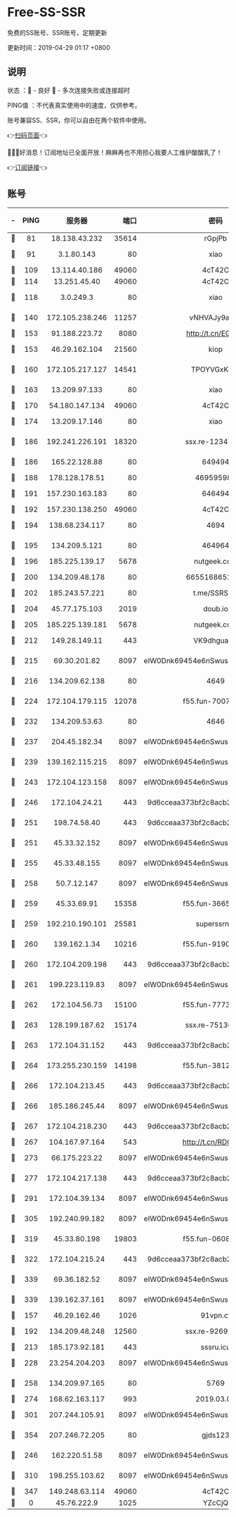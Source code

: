 # Free-SS-SSR

免费的SS账号、SSR账号，定期更新

更新时间：2019-04-29 01:17 +0800

## 说明

状态     ：🙂 - 良好 🙁 - 多次连接失败或连接超时

PING值   ：不代表真实使用中的速度，仅供参考。

账号兼容SS、SSR，你可以自由在两个软件中使用。

👉[扫码页面](https://liesauer.github.io/Free-SS-SSR/)👈

🎉🎉🎉好消息！订阅地址已全面开放！麻麻再也不用担心我要人工维护酸酸乳了！

👉[订阅链接](https://www.liesauer.net/yogurt/subscribe?ACCESS_TOKEN=DAYxR3mMaZAsaqUb)👈

## 账号

|-|PING|服务器|端口|密码|加密方式|区域|
|:----:|:----:|:-----:|-----:|:----:|:----:|:----:|
|🙂|81|18.138.43.232|35614|rGpjPb|rc4-md5|SG|
|🙂|91|3.1.80.143|80|xiao|aes-128-ctr|SG|
|🙂|109|13.114.40.186|49060|4cT42C|chacha20|JP|
|🙂|114|13.251.45.40|49060|4cT42C|chacha20|SG|
|🙂|118|3.0.249.3|80|xiao|aes-128-ctr|SG|
|🙂|140|172.105.238.246|11257|vNHVAJy9aznp|aes-256-cfb|JP|
|🙂|153|91.188.223.72|8080|http://t.cn/EGJIyrl|rc4-md5|RU|
|🙂|153|46.29.162.104|21560|kiop|aes-128-ctr|RU|
|🙂|160|172.105.217.127|14541|TPOYVGxKglpi|aes-256-cfb|JP|
|🙂|163|13.209.97.133|80|xiao|aes-128-ctr|KR|
|🙂|170|54.180.147.134|49060|4cT42C|chacha20|KR|
|🙂|174|13.209.17.146|80|xiao|aes-128-ctr|KR|
|🙂|186|192.241.226.191|18320|ssx.re-12347299|aes-256-cfb|US|
|🙂|186|165.22.128.88|80|649494|aes-256-cfb|US|
|🙂|188|178.128.178.51|80|469595985|chacha20|US|
|🙂|191|157.230.163.183|80|646494|aes-256-cfb|US|
|🙂|192|157.230.138.250|49060|4cT42C|chacha20|US|
|🙂|194|138.68.234.117|80|4694|aes-256-cfb|US|
|🙂|195|134.209.5.121|80|464964|aes-256-cfb|US|
|🙂|196|185.225.139.17|5678|nutgeek.com|rc4-md5|US|
|🙂|200|134.209.48.178|80|6655168651651|aes-256-cfb|US|
|🙂|202|185.243.57.221|80|t.me/SSRSUB|rc4-md5|US|
|🙂|204|45.77.175.103|2019|doub.io|aes-128-ctr|SG|
|🙂|205|185.225.139.181|5678|nutgeek.com|rc4-md5|US|
|🙂|212|149.28.149.11|443|VK9dhgualsL|aes-256-cfb|SG|
|🙂|215|69.30.201.82|8097|eIW0Dnk69454e6nSwuspv9DmS201tQ0D|aes-256-cfb|US|
|🙂|216|134.209.62.138|80|4649|aes-256-cfb|US|
|🙂|224|172.104.179.115|12078|f55.fun-70079298|aes-256-cfb|SG|
|🙂|232|134.209.53.63|80|4646|aes-256-cfb|US|
|🙂|237|204.45.182.34|8097|eIW0Dnk69454e6nSwuspv9DmS201tQ0D|aes-256-cfb|US|
|🙂|239|139.162.115.215|8097|eIW0Dnk69454e6nSwuspv9DmS201tQ0D|aes-256-cfb|JP|
|🙂|243|172.104.123.158|8097|eIW0Dnk69454e6nSwuspv9DmS201tQ0D|aes-256-cfb|JP|
|🙂|246|172.104.24.21|443|9d6cceaa373bf2c8acb22e60b6a58be6|aes-256-cfb|US|
|🙂|251|198.74.58.40|443|9d6cceaa373bf2c8acb22e60b6a58be6|aes-256-cfb|US|
|🙂|251|45.33.32.152|8097|eIW0Dnk69454e6nSwuspv9DmS201tQ0D|aes-256-cfb|US|
|🙂|255|45.33.48.155|8097|eIW0Dnk69454e6nSwuspv9DmS201tQ0D|aes-256-cfb|US|
|🙂|258|50.7.12.147|8097|eIW0Dnk69454e6nSwuspv9DmS201tQ0D|aes-256-cfb|BR|
|🙂|259|45.33.69.91|15358|f55.fun-36654534|aes-256-cfb|US|
|🙂|259|192.210.190.101|25581|superssrnet|aes-256-cfb|US|
|🙂|260|139.162.1.34|10216|f55.fun-91901512|aes-256-cfb|SG|
|🙂|260|172.104.209.198|443|9d6cceaa373bf2c8acb22e60b6a58be6|aes-256-cfb|US|
|🙂|261|199.223.119.83|8097|eIW0Dnk69454e6nSwuspv9DmS201tQ0D|aes-256-cfb|US|
|🙂|262|172.104.56.73|15100|f55.fun-77737060|aes-256-cfb|SG|
|🙂|263|128.199.187.62|15174|ssx.re-75136403|aes-256-cfb|SG|
|🙂|263|172.104.31.152|443|9d6cceaa373bf2c8acb22e60b6a58be6|aes-256-cfb|US|
|🙂|264|173.255.230.159|14198|f55.fun-38122712|aes-256-cfb|US|
|🙂|266|172.104.213.45|443|9d6cceaa373bf2c8acb22e60b6a58be6|aes-256-cfb|US|
|🙂|266|185.186.245.44|8097|eIW0Dnk69454e6nSwuspv9DmS201tQ0D|aes-256-cfb|NL|
|🙂|267|172.104.218.230|443|9d6cceaa373bf2c8acb22e60b6a58be6|aes-256-cfb|US|
|🙂|267|104.167.97.164|543|http://t.cn/RD0D7sx|rc4-md5|CA|
|🙂|273|66.175.223.22|8097|eIW0Dnk69454e6nSwuspv9DmS201tQ0D|aes-256-cfb|US|
|🙂|277|172.104.217.138|443|9d6cceaa373bf2c8acb22e60b6a58be6|aes-256-cfb|US|
|🙂|291|172.104.39.134|8097|eIW0Dnk69454e6nSwuspv9DmS201tQ0D|aes-256-cfb|SG|
|🙂|305|192.240.99.182|8097|eIW0Dnk69454e6nSwuspv9DmS201tQ0D|aes-256-cfb|US|
|🙂|319|45.33.80.198|19803|f55.fun-06086352|aes-256-cfb|US|
|🙂|322|172.104.215.24|443|9d6cceaa373bf2c8acb22e60b6a58be6|aes-256-cfb|US|
|🙂|339|69.36.182.52|8097|eIW0Dnk69454e6nSwuspv9DmS201tQ0D|aes-256-cfb|US|
|🙂|339|139.162.37.161|8097|eIW0Dnk69454e6nSwuspv9DmS201tQ0D|aes-256-cfb|SG|
|🙂|157|46.29.162.46|1026|91vpn.cf|rc4-md5|RU|
|🙂|192|134.209.48.248|12560|ssx.re-92691112|aes-256-cfb|US|
|🙂|213|185.173.92.181|443|sssru.icu|rc4-md5|RU|
|🙂|228|23.254.204.203|8097|eIW0Dnk69454e6nSwuspv9DmS201tQ0D|aes-256-cfb|US|
|🙂|258|134.209.97.165|80|5769|aes-256-cfb|SG|
|🙂|274|168.62.163.117|993|2019.03.07|rc4-md5|US|
|🙂|301|207.244.105.91|8097|eIW0Dnk69454e6nSwuspv9DmS201tQ0D|aes-256-cfb|US|
|🙂|354|207.246.72.205|80|gjds123|aes-256-cfb|US|
|🙁|246|162.220.51.58|8097|eIW0Dnk69454e6nSwuspv9DmS201tQ0D|aes-256-cfb|US|
|🙁|310|198.255.103.62|8097|eIW0Dnk69454e6nSwuspv9DmS201tQ0D|aes-256-cfb|US|
|🙁|347|149.248.63.114|49060|4cT42C|chacha20|CA|
|🙁|0|45.76.222.9|1025|YZcCjQ|rc4-md5|JP|
